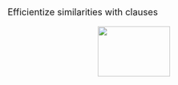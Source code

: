 <div content class="info">
  <div content>
    <p style="font-size:18px"> Efficientize similarities with clauses </p>
  </div>
  <div content>
    <p align="center">
      <img src="/Coa/assets/clauses.jpg" width="144" height="100">
    </p>
  </div>
</div>
